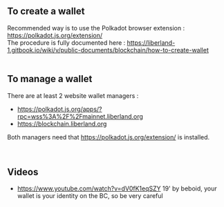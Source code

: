 
To create a wallet
------------------
Recommended way is to use the Polkadot browser extension : https://polkadot.js.org/extension/<br>
The procedure is fully documented here : https://liberland-1.gitbook.io/wiki/v/public-documents/blockchain/how-to-create-wallet<br>
<br>

To manage a wallet
------------------
There are at least 2 website wallet managers :
- https://polkadot.js.org/apps/?rpc=wss%3A%2F%2Fmainnet.liberland.org
- https://blockchain.liberland.org

Both managers need that https://polkadot.js.org/extension/ is installed.


<!-- bla -->
<br>

Videos
------
* https://www.youtube.com/watch?v=dV0fK1eqSZY 19' by beboid, your wallet is your identity on the BC, so be very careful
